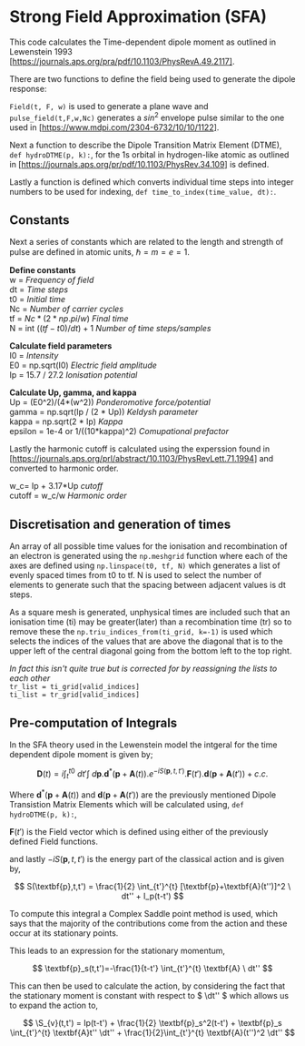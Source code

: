 # Strong Field Approximation (SFA)

This code calculates the Time-dependent dipole moment as outlined in Lewenstein 1993 [https://journals.aps.org/pra/pdf/10.1103/PhysRevA.49.2117].

There are two functions to define the field being used to generate the dipole response:

`Field(t, F, w)` is used to generate a plane wave and `pulse_field(t,F,w,Nc)` generates a  $sin^2$ envelope pulse similar to the one used in [https://www.mdpi.com/2304-6732/10/10/1122].

Next a function to describe the Dipole Transition Matrix Element (DTME), `def hydroDTME(p, k):`, for the 1s orbital in hydrogen-like atomic as outlined in [https://journals.aps.org/pr/pdf/10.1103/PhysRev.34.109] is defined. 


Lastly a function is defined which converts individual time steps into integer numbers to be used for indexing, `def time_to_index(time_value, dt):`.

## Constants 
Next a series of constants which are related to the length and strength of pulse are defined in atomic units, $\hslash = m = e = 1$.

**Define constants**\
w =  _Frequency of field_ \
dt =  _Time steps_\
t0 =  _Initial time_\
Nc =  _Number of carrier cycles_\
tf = $Nc*(2 * np.pi / w)$  _Final time_\
N = int $((tf-t0)/dt)+1$ _Number of time steps/samples_ 
 
**Calculate field parameters**\
I0 = _Intensity_\
E0 = np.sqrt(I0)  _Electric field amplitude_\
Ip = 15.7 / 27.2  _Ionisation potential_ 

**Calculate Up, gamma, and kappa**\
Up = (E0^2)/(4*(w^2))  _Ponderomotive force/potential_\
gamma = np.sqrt(Ip / (2 * Up))  _Keldysh parameter_\
kappa = np.sqrt(2 * Ip)  _Kappa_\
epsilon = 1e-4 or 1/((10*kappa)^2)  _Comupational prefactor_ 

Lastly the harmonic cutoff is calculated using the experssion found in [https://journals.aps.org/prl/abstract/10.1103/PhysRevLett.71.1994] and converted to harmonic order. 

w_c= Ip + 3.17*Up _cutoff_\
cutoff = w_c/w    _Harmonic order_

## Discretisation and generation of times 

An array of all possible time values for the ionisation and recombination of an electron is generated using the `np.meshgrid` function where each of the axes are defined using `np.linspace(t0, tf, N)` which generates a list of evenly spaced times from t0 to tf. N is used to select the number of elements to generate such that the spacing between adjacent values is dt steps. 

As a square mesh is generated, unphysical times are included such that an ionisation time (ti) may be greater(later) than a recombination time (tr) so to remove these the `np.triu_indices_from(ti_grid, k=-1)` is used which selects the indices of the values that are above the diagonal that is to the upper left of the central diagonal going from the bottom left to the top right. 

_In fact this isn't quite true but is corrected for by reassigning the lists to each other_ \
`tr_list = ti_grid[valid_indices]`  
`ti_list = tr_grid[valid_indices]`

## Pre-computation of Integrals 

In the SFA theory used in the Lewenstein model the intgeral for the time dependent dipole moment is given by;

$$
\textbf{D}(t) = i \int_{t}^{t0} \ dt'\int\ d\textbf{p} .\textbf{d}^*(\textbf{p}+\textbf{A}(t)).e^{-iS(\textbf{p},t,t')}.\textbf{F}(t').\textbf{d}(\textbf{p}+\textbf{A}(t'))+ c.c.
$$

Where $\textbf{d}^*(\textbf{p}+\textbf{A}(t))$ and $\textbf{d}(\textbf{p}+\textbf{A}(t'))$ are the previously mentioned Dipole Transistion Matrix Elements which will be calculated using, `def hydroDTME(p, k):`,

$\textbf{F}(t')$ is the Field vector which is defined using either of the previously defined Field functions. 

and lastly $-iS(\textbf{p},t,t')$ is the energy part of the classical action and is given by,

$$ 
S(\textbf{p},t,t') = \frac{1}{2} \int_{t'}^{t} [\textbf{p}+\textbf{A}(t'')]^2 \ dt'' + I_p(t-t') 
$$

To compute this integral a Complex Saddle point method is used, which says that the majority of the contributions come from the action and these occur at its stationary points.

This leads to an expression for the stationary momentum,

$$ 
\textbf{p}_s(t,t')=-\frac{1}{t-t'} \int_{t'}^{t} \textbf{A} \ dt'' 
$$

This can then be used to calculate the action, by considering the fact that the stationary moment is constant with respect to $ \dt'' $ which allows us to expand the action to,

$$ 
\S_{v}(t,t') = Ip(t-t') + \frac{1}{2} \textbf{p}_s^2(t-t') + \textbf{p}_s \int_{t'}^{t} \textbf{A}t'' \dt'' + \frac{1}{2}\int_{t'}^{t} \textbf{A}(t'')^2 \dt'' 
$$
